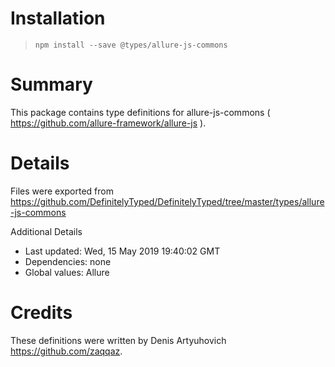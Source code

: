 # Installation
> `npm install --save @types/allure-js-commons`

# Summary
This package contains type definitions for allure-js-commons ( https://github.com/allure-framework/allure-js ).

# Details
Files were exported from https://github.com/DefinitelyTyped/DefinitelyTyped/tree/master/types/allure-js-commons

Additional Details
 * Last updated: Wed, 15 May 2019 19:40:02 GMT
 * Dependencies: none
 * Global values: Allure

# Credits
These definitions were written by Denis Artyuhovich <https://github.com/zaqqaz>.
